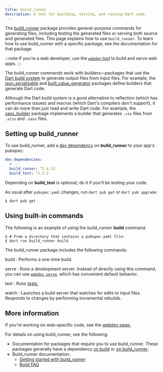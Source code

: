 ```yaml
---
title: build_runner
description: A tool for building, testing, and running Dart code.
---
```


The [build_runner][] package provides general-purpose commands for
generating files, including testing the generated files
or serving both source and generated files.
This page explains how to use `build_runner`.
To learn how to use build_runner with a specific package,
see the documentation for that package.

:::note
If you're a web developer, use the [`webdev` tool][webdev] to
build and serve web apps.
:::

The build_runner commands work with _builders_—packages
that use the [Dart build system][build]
to generate output files from input files.
For example, the [json_serializable][] and [built_value_generator][]
packages define builders that generate Dart code.

Although the Dart build system is a good alternative to
reflection (which has performance issues) and
macros (which Dart's compilers don't support),
it can do more than just read and write Dart code.
For example, the [sass_builder][] package implements a builder that
generates `.css` files from `.scss` and `.sass` files.


## Setting up build_runner

To use build_runner, add a [dev dependency][] on **build_runner**
to your app's pubspec:

<?code-excerpt "build_runner_usage/pubspec.yaml" from="dev_dependencies" to="build_test" replace="/args.*/# ···/g"?>
```yaml
dev_dependencies:
  # ···
  build_runner: ^2.4.13
  build_test: ^2.2.2
```

Depending on **build_test** is optional; do it if you'll be testing your code.

As usual after `pubspec.yaml` changes, run `dart pub get` or `dart pub upgrade`:

```console
$ dart pub get
```

## Using built-in commands

The following is an example of using the build_runner **build** command:

```console
$ # From a directory that contains a pubspec.yaml file:
$ dart run build_runner build
```

The build_runner package includes the following commands:

build
: Performs a one-time build.

serve
: Runs a development server.
  Instead of directly using this command,
  you can use [`webdev serve`,][webdev serve]
  which has convenient default behavior.

test
: Runs [tests.][tests]

watch
: Launches a build server that watches for edits to input files.
  Responds to changes by performing incremental rebuilds.


## More information

If you're working on web-specific code,
see the [webdev page.][webdev]

For details on using build_runner, see the following:

- Documentation for packages that require you to use build_runner.
  These packages generally have a dependency
  [on build][] or [on build_runner.][]
- Build_runner documentation:
  - [Getting started with build_runner][]
  - [Build FAQ][]

[build]: {{site.repo.dart.org}}/build
[Build FAQ]: {{site.repo.dart.org}}/build/blob/master/docs/faq.md
[build_runner]: {{site.pub-pkg}}/build_runner
[built_value_generator]: {{site.pub-pkg}}/built_value_generator
[dev dependency]: /tools/pub/dependencies#dev-dependencies
[Getting started with build_runner]: {{site.repo.dart.org}}/build/blob/master/docs/getting_started.md
[json_serializable]: {{site.pub-pkg}}/json_serializable
[on build]: {{site.pub-pkg}}?q=dependency%3Abuild
[on build_runner.]: {{site.pub-pkg}}?q=dependency%3Abuild_runner
[sass_builder]: {{site.pub-pkg}}/sass_builder
[tests]: /tools/testing
[webdev]: /tools/webdev
[webdev serve]: /tools/webdev#serve
